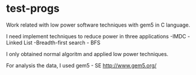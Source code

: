 # test-progs
Work related with low power software techniques with gem5 in C language.


I need implement techniques to reduce power in three applications
	-IMDC
	-Linked List
	-Breadth-first search - BFS


I only obtained normal algoritm and applied low power techniques.

For analysis the data, I used gem5 - SE
http://www.gem5.org/
